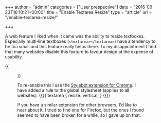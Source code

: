 +++
author = "admin"
categories = ["User prespective"]
date = "2016-09-23T10:10:21+00:00"
title = "Enable Textarea Resize"
type = "article"
url = "/enable-textarea-resize/"

+++

A web feature I liked when it came was the ability to resize textboxes. Especially multi-line textboxes (`<textarea></textarea>`) have a tendency to be too small and this feature really helps there. To my disappointment I find that many websites disable this feature to favour design at the expense of usability.

{{<figure src="/images/Script_editor-1024x548.png" link="/images/Script_editor.png" alt="SharePoint Script Editor Web Part" class="image-border" caption="Inappropriately sized textbox with disabled resizing">}}

To re-enable this I use the [Stylebot extension for Chrome][2]. I have added a rule to the global stylesheet (applies to all websites).
{{<highlight css>}}
textarea { resize: vertical; }
{{</highlight>}}

If you have a similar extension for other browsers, I'd like to hear about it. I tried to find one for Firefox, but the ones I found seemed to have been broken for a while, so I gave up on that.

 [1]: http://localhost/wp-content/uploads/2016/09/Script_editor.png
 [2]: https://chrome.google.com/webstore/detail/stylebot/oiaejidbmkiecgbjeifoejpgmdaleoha?utm_source=chrome-app-launcher-info-dialog